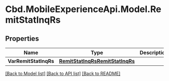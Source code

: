 # Cbd.MobileExperienceApi.Model.RemitStatInqRs

## Properties

Name | Type | Description | Notes
------------ | ------------- | ------------- | -------------
**VarRemitStatInqRs** | [**RemitStatInqRsRemitStatInqRs**](RemitStatInqRsRemitStatInqRs.md) |  | 

[[Back to Model list]](../README.md#documentation-for-models) [[Back to API list]](../README.md#documentation-for-api-endpoints) [[Back to README]](../README.md)

